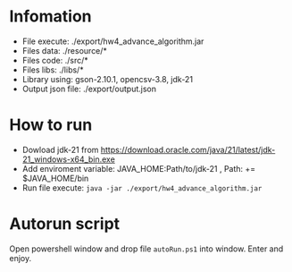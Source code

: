 # Infomation

* File execute: ./export/hw4_advance_algorithm.jar
* Files data: ./resource/*
* Files code: ./src/*
* Files libs: ./libs/*
* Library using: gson-2.10.1, opencsv-3.8, jdk-21
* Output json file: ./export/output.json

# How to run

* Dowload jdk-21 from  https://download.oracle.com/java/21/latest/jdk-21_windows-x64_bin.exe
* Add enviroment variable: JAVA_HOME:Path/to/jdk-21 , Path: += $JAVA_HOME/bin
* Run file execute: ```java -jar ./export/hw4_advance_algorithm.jar```

# Autorun script
Open powershell window and drop file ```autoRun.ps1``` into window. Enter and enjoy.

